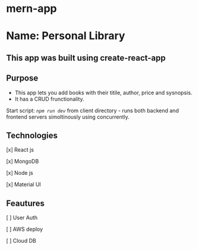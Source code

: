 # mern-app
# Name: Personal Library
## This app was built using create-react-app

## Purpose
 
 - This app lets you add books with their titile, author, price and sysnopsis.
 - It has a CRUD frunctionality.
 
Start script: *```npm run dev```* from client directory - runs both backend and frontend servers simoltinously using concurrently.

## Technologies 

[x] React js

[x] MongoDB

[x] Node js

[x] Material UI


## Feautures

[ ] User Auth

[ ] AWS deploy

[ ] Cloud DB

 
